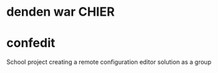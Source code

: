# denden war CHIER
# confedit
School project creating a remote configuration editor solution as a group
